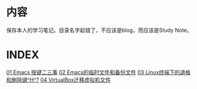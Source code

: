 # 内容

保存本人的学习笔记。目录名字起错了，不应该是blog，而应该是Study Note。

# INDEX

[01 Emacs 按键二三事](01_Emacs_keyboard.org)
[02 Emacs的临时文件和备份文件](02_Emacs_auto_save_file.org)
[03 Linux终端下的退格和删除键^H^?](03_Linux_cli_backspace.org)
[04 VirtualBox迁移虚拟机文件](04_VirtualBox_Migrating_Virtual_machine_files.org)
